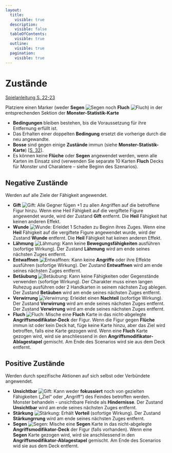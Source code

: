 ```yaml
---
layout:
  title:
    visible: true
  description:
    visible: false
  tableOfContents:
    visible: true
  outline:
    visible: true
  pagination:
    visible: true
---
```


# Zustände

[Spielanleitung S. 22-23](https://amagino.ch/media/33/d4/b7/1604342770/Gloomhaven%20Spielanleitung_DE.pdf)

Platziere einen Marker (weder **Segen** <img src="../assets/images/condition_bless.jpg" alt="Segen" data-size="line"> noch **Fluch** <img src="../assets/images/condition_curse.jpg" alt="Fluch" data-size="line">) in der entsprechenden Sektion der **Monster-Statistik-Karte**

* **Bedingungen** bleiben bestehen, bis die Voraussetzung für ihre Entfernung erfüllt ist.
* Das Erhalten einer doppelten **Bedingung** ersetzt die vorherige durch die neu angewandte.
* **Bosse** sind gegen einige **Zustände** immun (siehe **Monster-Statistik-Karte**) \[[S. 32](https://amagino.ch/media/33/d4/b7/1604342770/Gloomhaven%20Spielanleitung_DE.pdf)].
* Es können keine **Flüche** oder **Segen** angewendet werden, wenn alle Karten im Einsatz sind (verwenden Sie separate 10 Karten **Fluch** Decks für Monster und Charaktere – siehe Beginn des Szenarios).

## Negative Zustände

Werden auf alle Ziele der Fähigkeit angewendet.

* **Gift** <img src="../assets/images/condition_poison.jpg" alt="Gift" data-size="line">: Alle Gegner fügen +1 zu allen Angriffen auf die betroffene Figur hinzu. Wenn eine Heil Fähigkeit auf die vergiftete Figure angewendet wurde, wird der Zustand **Gift** entfernt. Die **Heil** Fähigkeit hat keinen anderen Effekt.
* **Wunde** <img src="../assets/images/condition_wound.jpg" alt="Wunde" data-size="line">: Erleidet 1 Schaden zu Beginn ihres Zuges. Wenn eine **Heil** Fähigkeit auf die vergiftete Figure angewendet wurde, wird der Zustand **Wunde** entfernt. Die **Heil** Fähigkeit hat keinen anderen Effekt.
* **Lähmung** <img src="../assets/images/condition_immobilize.jpg" alt="Lähmung" data-size="line">: Kann keine **Bewegungsfähigkeiten** ausführen (sofortige Wirkung). Der Zustand **Lähmung** wird am ende seines nächsten Zuges entfernt.
* **Entwaffnen** <img src="../assets/images/condition_disarm.jpg" alt="Entwaffnen" data-size="line">: Kann keine **Angriffe** oder ihre Effekte ausführen (sofortige Wirkung). Der Zustand **Entwaffnen** wird am ende seines nächsten Zuges entfernt.
* **Betäubung** <img src="../assets/images/condition_stun.jpg" alt="Betäubung" data-size="line">: Kann keine Fähigkeiten oder Gegenstände verwenden (sofortige Wirkung). Der Charakter muss einen langen Ruhezug ausführen oder 2 Handkarten in seinem nächsten Zug ablegen. Der Zustand **Betäuben** wird am ende seines nächsten Zuges entfernt.
* **Verwirrung** <img src="../assets/images/condition_muddle.jpg" alt="Verwirrung" data-size="line">: Erleidet einen **Nachteil** (sofortige Wirkung). Der Zustand **Verwirrung** wird am ende seines nächsten Zuges entfernt. Der Zustand **Verwirrung** wird am ende seines nächsten Zuges entfernt.
* **Fluch** <img src="../assets/images/condition_curse.jpg" alt="Fluch" data-size="line">: Mische eine **Fluch** Karte in das nicht-abgelegte **Angriffsmodifikator-Deck** der Figur. Wenn die Figur gegen **Flüche** immun ist oder kein Deck hat, füge keine Karte hinzu, aber das Ziel wird betroffen, falls eine Karte gezogen wird. Wenn eine **Fluch** Karte gezogen wird, wird sie anschliessend in den **Angriffsmodifikator-Ablagestapel** gemischt. Am Ende des Scenarios wird sie aus dem Deck entfernt.

## Positive Zustände&#x20;

Werden durch spezifische Aktionen auf sich selbst oder Verbündete angewendet.

* **Unsichtbar** <img src="../assets/images/condition_invisible.jpg" alt="Gift" data-size="line">: Kann weder **fokussiert** noch von gezielten Fähigkeiten („Ziel“ oder „Angriff“) des Feindes betroffen werden. Monster behandeln - unsichtbare Feinde als **Hindernisse**. Der Zustand **Unsichtbar** wird am ende seines nächsten Zuges entfernt.
* **Stärkung** <img src="../assets/images/condition_strengthen.jpg" alt="Stärkung" data-size="line">: Erhält **Vorteil** (sofortige Wirkung). Der Zustand **Stärkungrrung** wird am ende seines nächsten Zuges entfernt.
* **Segen** <img src="../assets/images/condition_bless.jpg" alt="Segen" data-size="line">: Mische eine **Segen** Karte in das nicht-abgelegte **Angriffsmodifikator-Deck** der Figur (falls vorhanden). Wenn eine **Segen** Karte gezogen wird, wird sie anschliessend in den **Angriffsmodifikator-Ablagestapel** gemischt. Am Ende des Scenarios wid sie aus dem Deck entfernt.
